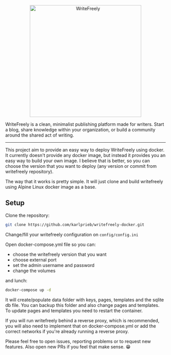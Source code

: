 <p align="center">
    <img src="https://writefreely.org/img/writefreely.svg" width="350px" alt="WriteFreely" />
</p>

WriteFreely is a clean, minimalist publishing platform made for writers. Start a blog, share knowledge within your organization, or build a community around the shared act of writing.

___

This project aim to provide an easy way to deploy WriteFreely using docker.
It currently doesn't provide any docker image, but instead it provides you an easy way to build your own image. I believe that is better, so you can choose the version that you want to deploy (any version or commit from writefreely repository).

The way that it works is pretty simple. It will just clone and build writefreely using Alpine Linux docker image as a base.

## Setup
Clone the repository:

``` sh
git clone https://github.com/karlprieb/writefreely-docker.git
```

Change/fill your writefreely configuration on `config/config.ini`

Open docker-compose.yml file so you can:
* choose the writefreely version that you want
* choose external port
* set the admin username and password
* change the volumes

and lunch:

``` sh
docker-compose up -d
```

It will create/populate data folder with keys, pages, templates and the sqlite db file. You can backup this folder and also change pages and templates. To update pages and templates you need to restart the container.

If you will run writefreely behind a reverse proxy, which is recommended, you will also need to implement that on docker-compose.yml or add the correct networks if you're already running a reverse proxy.

Please feel free to open issues, reporting problems or to request new features. Also open new PRs if you feel that make sense. 😁

